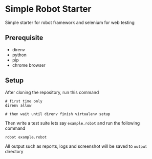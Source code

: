 Simple Robot Starter
====================

Simple starter for robot framework and selenium for web testing

Prerequisite
------------

- direnv
- python
- pip
- chrome browser

Setup
-----

After cloning the repository, run this command

```
# first time only
direnv allow

# then wait until direnv finish virtualenv setup
```

Then write a test suite lets say `example.robot` and run the following command

```
robot example.robot
```

All output such as reports, logs and screenshot will be saved to `output` directory
